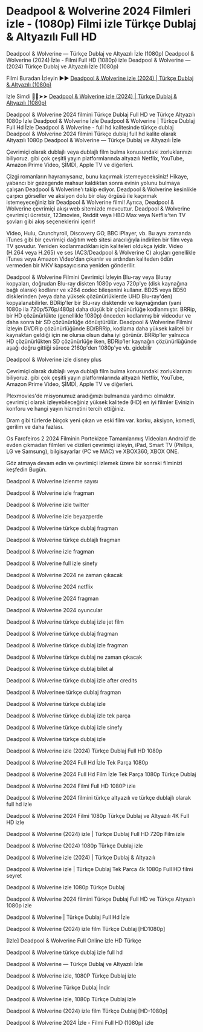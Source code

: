 # Deadpool & Wolverine 2024 Filmleri izle - (1080p) Filmi izle Türkçe Dublaj & Altyazılı Full HD

Deadpool & Wolverine — Türkçe Dublaj ve Altyazılı İzle (1080p) Deadpool & Wolverine (2024) İzle - Filmi Full HD (1080p) izle Deadpool & Wolverine — (2024) Türkçe Dublaj ve Altyazılı İzle (1080p)

Filmi Buradan İzleyin ▶▶ [Deadpool & Wolverine izle (2024) | Türkçe Dublaj & Altyazılı (1080p)](https://4k.yeshq.biz/tr/movie/533535/)

Izle Simdi 🔴✅➤➤ [Deadpool & Wolverine izle (2024) | Türkçe Dublaj & Altyazılı (1080p)](https://flix.dcine.pro/tr/movie/533535/)

Deadpool & Wolverine 2024 filmini Türkçe Dublaj Full HD ve Türkçe Altyazılı 1080p İzle Deadpool & Wolverine İzle Deadpool & Wolverine | Türkçe Dublaj Full Hd İzle Deadpool & Wolverine - full hd kalitesinde türkçe dublaj Deadpool & Wolverine 2024 filmini Türkçe dublaj full hd kalite olarak Altyazılı 1080p Deadpool & Wolverine — Türkçe Dublaj ve Altyazılı İzle

Çevrimiçi olarak dublajlı veya dublajlı film bulma konusundaki zorluklarınızı biliyoruz. gibi çok çeşitli yayın platformlarında altyazılı Netflix, YouTube, Amazon Prime Video, ŞİMDİ, Apple TV ve diğerleri.

Çizgi romanların hayranıysanız, bunu kaçırmak istemeyeceksiniz! Hikaye, yabancı bir gezegende mahsur kaldıktan sonra evinin yolunu bulmaya çalışan Deadpool & Wolverine'ı takip ediyor. Deadpool & Wolverine kesinlikle çarpıcı görseller ve aksiyon dolu bir olay örgüsü ile kaçırmak istemeyeceğiniz bir Deadpool & Wolverine filmi! Ayrıca, Deadpool & Wolverine çevrimiçi akışı web sitemizde mevcuttur. Deadpool & Wolverine çevrimiçi ücretsiz, 123movies, Reddit veya HBO Max veya Netflix'ten TV şovları gibi akış seçeneklerini içerir!

Video, Hulu, Crunchyroll, Discovery GO, BBC iPlayer, vb. Bu aynı zamanda iTunes gibi bir çevrimiçi dağıtım web sitesi aracılığıyla indirilen bir film veya TV şovudur. Yeniden kodlanmadıkları için kaliteleri oldukça iyidir. Video (H.264 veya H.265) ve ses (AC3/Deadpool & Wolverine C) akışları genellikle iTunes veya Amazon Video'dan çıkarılır ve ardından kaliteden ödün vermeden bir MKV kapsayıcısına yeniden gönderilir.

Deadpool & Wolverine Filmini Çevrimiçi İzleyin Blu-ray veya Bluray kopyaları, doğrudan Blu-ray diskten 1080p veya 720p'ye (disk kaynağına bağlı olarak) kodlanır ve x264 codec bileşenini kullanır. BD25 veya BD50 disklerinden (veya daha yüksek çözünürlüklerde UHD Blu-ray'den) kopyalanabilirler. BDRip'ler bir Blu-ray disktendir ve kaynağından (yani 1080p ila 720p/576p/480p) daha düşük bir çözünürlüğe kodlanmıştır. BRRip, bir HD çözünürlükte (genellikle 1080p) önceden kodlanmış bir videodur ve daha sonra bir SD çözünürlüğe dönüştürülür. Deadpool & Wolverine Filmini İzleyin DVDRip çözünürlüğünde BD/BRRip, kodlama daha yüksek kaliteli bir kaynaktan geldiği için ne olursa olsun daha iyi görünür. BRRip'ler yalnızca HD çözünürlükten SD çözünürlüğe iken, BDRip'ler kaynağın çözünürlüğünde aşağı doğru gittiği sürece 2160p'den 1080p'ye vb. gidebilir

Deadpool & Wolverine izle disney plus

Çevrimiçi olarak dublajlı veya dublajlı film bulma konusundaki zorluklarınızı biliyoruz. gibi çok çeşitli yayın platformlarında altyazılı Netflix, YouTube, Amazon Prime Video, ŞİMDİ, Apple TV ve diğerleri.

Plexmovies'de misyonumuz aradığınızı bulmanıza yardımcı olmaktır. çevrimiçi olarak izleyebileceğiniz yüksek kalitede (HD) en iyi filmler Evinizin konforu ve hangi yayın hizmetini tercih ettiğiniz.

Dram gibi türlerde birçok yeni çıkan ve eski film var. korku, aksiyon, komedi, gerilim ve daha fazlası.

Os Farofeiros 2 2024 Filminin Portekizce Tamamlanmış Videoları Android'de evden çıkmadan filmleri ve dizileri çevrimiçi izleyin, iPad, Smart TV (Philips, LG ve Samsung), bilgisayarlar (PC ve MAC) ve XBOX360, XBOX ONE.

Göz atmaya devam edin ve çevrimiçi izlemek üzere bir sonraki filminizi keşfedin Bugün.

Deadpool & Wolverine izlenme sayısı

Deadpool & Wolverine izle fragman

Deadpool & Wolverine izle twitter

Deadpool & Wolverine izle beyazperde

Deadpool & Wolverine türkçe dublaj fragman

Deadpool & Wolverine türkçe dublajlı fragman

Deadpool & Wolverine izle fragman

Deadpool & Wolverine full izle sinefy

Deadpool & Wolverine 2024 ne zaman çıkacak

Deadpool & Wolverine 2024 netflix

Deadpool & Wolverine 2024 fragman

Deadpool & Wolverine 2024 oyuncular

Deadpool & Wolverine türkçe dublaj izle jet film

Deadpool & Wolverine türkçe dublaj fragman

Deadpool & Wolverine türkçe dublaj izle fragman

Deadpool & Wolverine türkçe dublaj ne zaman çıkacak

Deadpool & Wolverine türkçe dublaj bilet al

Deadpool & Wolverine türkçe dublaj izle after credits

Deadpool & Wolverinee türkçe dublaj fragman

Deadpool & Wolverine türkçe dublaj izle

Deadpool & Wolverine türkçe dublaj izle tek parça

Deadpool & Wolverine türkçe dublaj izle sinefy

Deadpool & Wolverine türkçe dublaj izle

Deadpool & Wolverine izle (2024) Türkçe Dublaj Full HD 1080p

Deadpool & Wolverine 2024 Full Hd İzle Tek Parça 1080p

Deadpool & Wolverine 2024 Full Hd Film İzle Tek Parça 1080p Türkçe Dublaj

Deadpool & Wolverine 2024 Filmi Full HD 1080P izle

Deadpool & Wolverine 2024 filmini türkçe altyazılı ve türkçe dublajlı olarak full hd izle

Deadpool & Wolverine 2024 Filmi 1080p Türkçe Dublaj ve Altyazılı 4K Full HD izle

Deadpool & Wolverine (2024) izle | Türkçe Dublaj Full HD 720p Film izle

Deadpool & Wolverine (2024) 1080p Türkçe Dublaj izle

Deadpool & Wolverine izle (2024) | Türkçe Dublaj & Altyazılı

Deadpool & Wolverine izle | Türkçe Dublaj Tek Parca 4k 1080p Full HD filmi seyret

Deadpool & Wolverine izle 1080p Türkçe Dublaj

Deadpool & Wolverine 2024 filmini Türkçe Dublaj Full HD ve Türkçe Altyazılı 1080p izle

Deadpool & Wolverine | Türkçe Dublaj Full Hd İzle

Deadpool & Wolverine (2024) izle film Türkçe Dublaj [HD1080p]

[Izle] Deadpool & Wolverine Full Online izle HD Türkçe

Deadpool & Wolverine türkçe dublaj izle full hd

Deadpool & Wolverine — Türkçe Dublaj ve Altyazılı İzle

Deadpool & Wolverine izle, 1080P Türkçe Dublaj izle

Deadpool & Wolverine Türkçe Dublaj İndi̇r

Deadpool & Wolverine izle, 1080p Türkçe Dublaj izle

Deadpool & Wolverine (2024) izle film Türkçe Dublaj [HD-1080p]

Deadpool & Wolverine 2024 İzle - Filmi Full HD (1080p) izle
